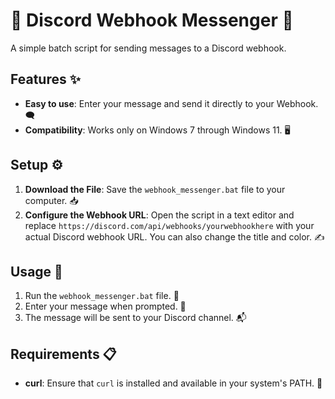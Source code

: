 # 🚀 Discord Webhook Messenger 🚀

A simple batch script for sending messages to a Discord webhook.

## Features ✨

- **Easy to use**: Enter your message and send it directly to your Webhook. 🗨️
- **Compatibility**: Works only on Windows 7 through Windows 11. 🖥️

## Setup ⚙️

1. **Download the File**: Save the `webhook_messenger.bat` file to your computer. 📥
2. **Configure the Webhook URL**: Open the script in a text editor and replace `https://discord.com/api/webhooks/yourwebhookhere` with your actual Discord webhook URL. You can also change the title and color. ✍️

## Usage 🚀

1. Run the `webhook_messenger.bat` file. 🎯
2. Enter your message when prompted. 📝
3. The message will be sent to your Discord channel. 📬

## Requirements 📋

- **curl**: Ensure that `curl` is installed and available in your system's PATH. 🔧
